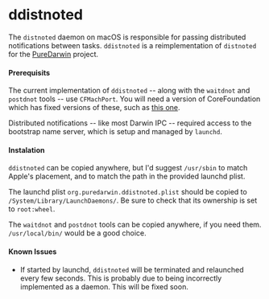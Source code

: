# ddistnoted

The `distnoted` daemon on macOS is responsible for passing distributed notifications between tasks. `ddistnoted` is a reimplementation of `distnoted` for the [PureDarwin](http://www.puredarwin.org) project.

#### Prerequisits

The current implementation of `ddistnoted` -- along with the `waitdnot` and `postdnot` tools -- use `CFMachPort`. You will need a version of CoreFoundation which has fixed versions of these, such as [this one](https://github.com/sjc/CoreFoundation).

Distributed notifications -- like most Darwin IPC -- required access to the bootstrap name server, which is setup and managed by `launchd`.

#### Instalation

`ddistnoted` can be copied anywhere, but I'd suggest `/usr/sbin` to match Apple's placement, and to match the path in the provided launchd plist.

The launchd plist `org.puredarwin.ddistnoted.plist` should be copied to `/System/Library/LaunchDaemons/`. Be sure to check that its ownership is set to `root:wheel`.

The `waitdnot` and `postdnot` tools can be copied anywhere, if you need them. `/usr/local/bin/` would be a good choice.

#### Known Issues

* If started by launchd, `ddistnoted` will be terminated and relaunched every few seconds. This is probably due to being incorrectly implemented as a daemon. This will be fixed soon.
